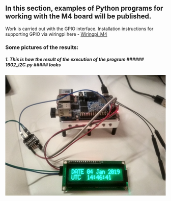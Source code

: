 ## In this section, examples of Python programs for working with the M4 board will be published.
Work is carried out with the GPIO interface.
Installation instructions for supporting GPIO via wiringpi here - [Wiringpi_M4](https://github.com/Pavelectric/WiringPi_M4)

### Some pictures of the results:

##### 1. This is how the result of the execution of the program ###### 1602_I2C.py ##### looks
![alt text](https://github.com/Pavelectric/M4/blob/master/1602_I2C.jpg)
